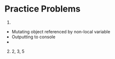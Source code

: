 # Practice Problems

1.

- Mutating object referenced by non-local variable
- Outputting to console
-

2. 2, 3, 5
